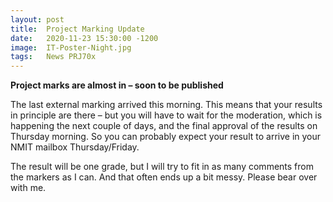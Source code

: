 ```yaml
---
layout: post
title:  Project Marking Update
date:   2020-11-23 15:30:00 -1200
image:  IT-Poster-Night.jpg
tags:   News PRJ70x
---
```

**Project marks are almost in – soon to be published**

The last external marking arrived this morning. This means that your results in principle are there – but you will have to wait for the moderation, which is happening the next couple of days, and the final approval of the results on Thursday morning. So you can probably expect your result to arrive in your NMIT mailbox Thursday/Friday.

The result will be one grade, but I will try to fit in as many comments from the markers as I can. And that often ends up a bit messy. Please bear over with me.
